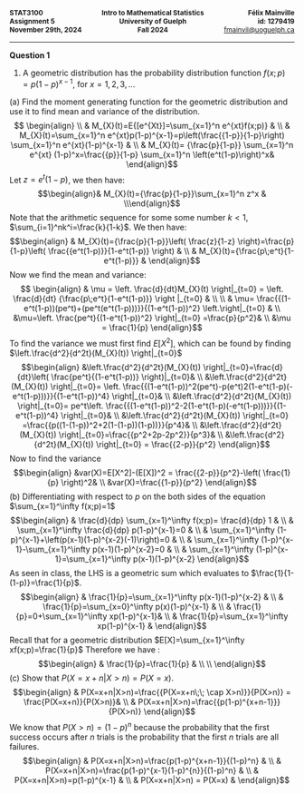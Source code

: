<div style="display: flex; justify-content: space-between; font-size: 0.85em; margin-bottom: 0;">
    <div style="text-align: left;">
        <strong>STAT3100</strong><br>
        <strong>Assignment 5</strong><br>
        <strong>November 29th, 2024</strong>
    </div>
    <div style="text-align: center;">
        <strong>Intro to Mathematical Statistics</strong><br>
        <strong>University of Guelph</strong><br>
        <strong>Fall 2024</strong>
    </div>
    <div style="text-align: right;">
        <strong>Félix Mainville</strong><br>
        <strong>id: 1279419</strong><br>
        <a href="mailto:fmainvil@uoguelph.ca">fmainvil@uoguelph.ca</a>
    </div>
</div>
<hr>

**Question 1**
1. A geometric distribution has the probability distribution function 
   $f(x;p)=p(1-p)^{x-1},$ for $x=1,2,3,\dots$
   
 (a) Find the moment generating function for the geometric distribution and use it to find mean and variance of the distribution. 
$$ \begin{align}  \\ 
 & M_{X}(t)=E{[e^{Xt}]=\sum_{x=1}^n e^{xt}f(x;p)} & \\
 & M_{X}(t)=\sum_{x=1}^n e^{xt}p(1-p)^{x-1}=p\left(\frac{{1-p}}{1-p}\right) \sum_{x=1}^n e^{xt}(1-p)^{x-1} & \\
 & M_{X}(t)= {\frac{p}{1-p}} \sum_{x=1}^n e^{xt} (1-p)^x=\frac{{p}}{1-p} \sum_{x=1}^n \left(e^t(1-p)\right)^x&
 \end{align}$$
 Let $z=e^t(1-p)$, we then have: $$\begin{align}& M_{X}(t)={\frac{p}{1-p}}\sum_{x=1}^n z^x & \\\end{align}$$Note that the arithmetic sequence for some some number $k<1$, $\sum_{i=1}^nk^i=\frac{k}{1-k}$. We then have: $$\begin{align}
 & M_{X}(t)={\frac{p}{1-p}}\left( \frac{z}{1-z} \right)=\frac{p}{1-p}\left( \frac{{e^t(1-p)}}{1-e^t(1-p)} \right) & \\
 & M_{X}(t)={\frac{p\;e^t}{1-e^t(1-p)}} & \end{align}$$ Now we find the mean and variance: $$
\begin{align}
& \mu = \left. \frac{d}{dt}M_{X}(t) \right|_{t=0} = \left. \frac{d}{dt} {\frac{p\;e^t}{1-e^t(1-p)}} \right |_{t=0} & \\ \\
& \mu= \frac{{(1-e^t(1-p))(pe^t)+(pe^t(e^t(1-p)))}}{(1-e^t(1-p))^2} \left.\right|_{t=0} & \\
&\mu=\left. \frac{pe^t}{(1-e^t(1-p))^2} \right|_{t=0} =\frac{p}{p^2}& \\
&\mu = \frac{1}{p}
\end{align}$$ To find the variance we must first find $E[X^2]$, which can be found by finding 
$\left.\frac{d^2}{d^2t}(M_{X}(t)) \right|_{t=0}$ $$\begin{align}
&\left.\frac{d^2}{d^2t}(M_{X}(t)) \right|_{t=0}=\frac{d}{dt}\left( \frac{pe^t}{(1-e^t(1-p))} \right)|_{t=0}& \\
&\left.\frac{d^2}{d^2t}(M_{X}(t)) \right|_{t=0}= \left. \frac{{(1-e^t(1-p))^2(pe^t)-p(e^t)2(1-e^t(1-p)(-e^t(1-p)))}}{(1-e^t(1-p))^4} \right|_{t=0}& \\
&\left.\frac{d^2}{d^2t}(M_{X}(t)) \right|_{t=0}= pe^t\left. \frac{{(1-e^t(1-p))^2-2(1-e^t(1-p)(-e^t(1-p)))}}{(1-e^t(1-p))^4} \right|_{t=0}& \\
&\left.\frac{d^2}{d^2t}(M_{X}(t)) \right|_{t=0} =\frac{{p((1-(1-p))^2+2(1-(1-p))(1-p))}}{p^4}& \\
&\left.\frac{d^2}{d^2t}(M_{X}(t)) \right|_{t=0}=\frac{{p^2+2p-2p^2}}{p^3}& \\
&\left.\frac{d^2}{d^2t}(M_{X}(t)) \right|_{t=0} = \frac{{2-p}}{p^2}
\end{align}$$ Now to find the variance $$\begin{align}
&var(X)=E[X^2]-(E[X])^2 = \frac{{2-p}}{p^2}-\left( \frac{1}{p} \right)^2& \\
&var(X)=\frac{{1-p}}{p^2}
\end{align}$$
(b) Differentiating with respect to $p$ on the both sides of the equation $\sum_{x=1}^\infty f(x;p)=1$$$\begin{align}
 & \frac{d}{dp} \sum_{x=1}^\infty f(x;p)= \frac{d}{dp} 1 & \\
 & \sum_{x=1}^\infty \frac{d}{dp} p(1-p)^{x-1}=0 & \\
 & \sum_{x=1}^\infty (1-p)^{x-1}+\left(p(x-1)(1-p)^{x-2}(-1)\right)=0 & \\
 & \sum_{x=1}^\infty (1-p)^{x-1}-\sum_{x=1}^\infty p(x-1)(1-p)^{x-2}=0 & \\
 &  \sum_{x=1}^\infty (1-p)^{x-1}=\sum_{x=1}^\infty p(x-1)(1-p)^{x-2}
\end{align}$$ As seen in class, the LHS is a geometric sum which evaluates to $\frac{1}{1-(1-p)}=\frac{1}{p}$. $$\begin{align}
 & \frac{1}{p}=\sum_{x=1}^\infty p(x-1)(1-p)^{x-2} & \\
 & \frac{1}{p}=\sum_{x=0}^\infty p(x)(1-p)^{x-1} & \\
 & \frac{1}{p}=0+\sum_{x=1}^\infty xp(1-p)^{x-1}& \\
 & \frac{1}{p}=\sum_{x=1}^\infty xp(1-p)^{x-1} &
\end{align}$$ Recall that for a geometric distribution $E[X]=\sum_{x=1}^\infty xf(x;p)=\frac{1}{p}$ Therefore we have : $$\begin{align}
 & \frac{1}{p}=\frac{1}{p} & \\ \\
\end{align}$$
(c) Show that $P(X=x+n|X>n)=P(X=x)$. $$\begin{align}
 & P(X=x+n|X>n)=\frac{{P(X=x+n\;\; \cap X>n)}}{P(X>n)} = \frac{P(X=x+n)}{P(X>n)}& \\
 & P(X=x+n|X>n)=\frac{{p(1-p)^{x+n-1}}}{P(X>n)}
\end{align}$$ We know that $P(X>n)=(1-p)^n$ because the probability that the first success occurs after $n$ trials is the probability that the first $n$ trials are all failures. $$\begin{align}
 & P(X=x+n|X>n)=\frac{p(1-p)^{x+n-1}}{(1-p)^n} & \\
 & P(X=x+n|X>n)=\frac{p(1-p)^{x-1}(1-p)^{n}}{(1-p)^n} & \\
 & P(X=x+n|X>n)=p(1-p)^{x-1} & \\
 & P(X=x+n|X>n) = P(X=x) &
\end{align}$$


  